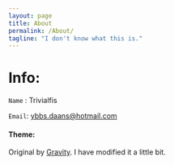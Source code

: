 ```yaml
---
layout: page
title: About
permalink: /About/
tagline: "I don't know what this is."
---
```


# Info:
`Name` : Trivialfis

`Email`: ybbs.daans@hotmail.com

#### Theme:
Original by [Gravity](http://github.com/hemangsk/Gravity).
I have modified it a little bit.
